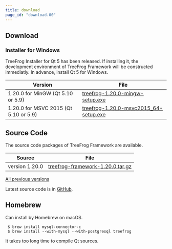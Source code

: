 ```yaml
---
title: download
page_id: "download.00"
---
```


## Download

### Installer for Windows

TreeFrog Installer for Qt 5 has been released. If installing it, the development environment of TreeFrog Framework will be constructed immediatly. In advance, install Qt 5 for Windows.

<div class="table-div" markdown="1">

| Version                           | File                                   |
|-------------------------------------|--------------------------------------|
| 1.20.0 for MinGW (Qt 5.10 or 5.9)    | [<i class="fa fa-download" aria-hidden="true"></i> treefrog-1.20.0-mingw-setup.exe](https://github.com/treefrogframework/treefrog-framework/releases/download/v1.20.0/treefrog-1.20.0-mingw-setup.exe)   |
| 1.20.0 for MSVC 2015 (Qt 5.10 or 5.9)| [<i class="fa fa-download" aria-hidden="true"></i> treefrog-1.20.0-msvc2015_64-setup.exe](https://github.com/treefrogframework/treefrog-framework/releases/download/v1.20.0/treefrog-1.20.0-msvc2015_64-setup.exe) |

</div>


## Source Code

The source code packages of TreeFrog Framework are available.

<div class="table-div" markdown="1">

| Source         | File                             |
|----------------|----------------------------------|
| version 1.20.0 | [<i class="fa fa-download" aria-hidden="true"></i> treefrog-framework-1.20.0.tar.gz](https://github.com/treefrogframework/treefrog-framework/archive/v1.20.0.tar.gz) |

 </div>

[All previous versions <i class="fa fa-angle-double-right" aria-hidden="true"></i>](https://github.com/treefrogframework/treefrog-framework/releases)

Latest source code is in [GitHub](https://github.com/treefrogframework/).

## Homebrew

Can install by Homebrew on macOS.

```
 $ brew install mysql-connector-c
 $ brew install --with-mysql --with-postgresql treefrog
```

It takes too long time to compile Qt sources.
